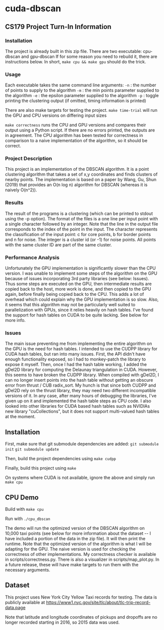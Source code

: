 # cuda-dbscan
## CS179 Project Turn-In Information
### Installation
The project is already built in this zip file. There are two executable: cpu-dbscan and gpu-dbscan
If for some reason you need to rebuild it, there are instructions below.
In short, `make cpu && make gpu` should do the trick.

### Usage
Each executable takes the same command line arguments:
`-n` : the number of points to supply to the algorithm
`-m` : the min points parameter supplied to the algorithm
`-e` : the epsilon parameter supplied to the algorithm
`-p` : toggle printing the clustering output (if omitted, timing information is printed)

There are also make targets for testing the project.
`make time-trial` will run the GPU and CPU versions on differing
input sizes

`make correctness` runs the CPU and GPU versions and compares their
output using a Python script. If there are no errors printed, the
outputs are in agreement. The CPU algorithm has been tested for correctness
in comparison to a naive implementation of the algorithm, so it should be correct.

### Project Description
This project is an implementation of the DBSCAN algorithm. It is a point
clustering algorithm that takes a set of x,y coordinates and finds clusters
of nearby points. The implementation is based on a paper by Wang, Gu, Shun (2019)
that provides an O(n log n) algorithm for DBSCAN (whereas it is naively O(n^2)).

### Results
The result of the programs is a clustering (which can be printed to stdout using the -p
option). The format of the files is a one line per input point with a
single character followed by an integer. Note that the line in the output file corresponds
to the index of the point in the input. The character represents the classification of the
input point: c for core points, b for border points and n for noise. The integer is a cluster
id (or -1) for noise points. All points with the same cluster ID are part of the same cluster.

### Performance Analysis
Unfortunately the GPU implementation is significantly slower than the CPU version.
I was unable to implement some steps of the algorithm on the GPU because of issues
incorporating 3rd party libraries (see below: Issues). Thus some steps are executed on
the GPU, then intermediate results are copied back to the host, more work is done,
and then copied to the GPU again, before finally being copied back to the CPU.
This adds a lot of overhead which could explain why the GPU implementation is so slow.
Also, it seems that this algorithm may not be particularly well suited to parallelization
with GPUs, since it relies heavily on hash tables. I've found the support for hash tables
on CUDA to be quite lacking. See below for more info. 

### Issues
The main issue preventing me from implementing the entire algorithm on the GPU is
the need for hash tables. I intended to use the CUDPP library for CUDA hash tables,
but ran into many issues. First, the API didn't have enough functionality exposed, so
I had to monkey-patch the library to expose it myself. Then, once I had the hash table working,
I added the gDel2D library for computing the Delaunay triangulation in CUDA. However, this
seems to have broken the CUDPP library. When compiled with gDel2D, I can no longer insert points
into the hash table without getting an obscure error from thrust / CUB radix_sort. My
hunch is that since both CUDPP and gDel2D rely on the thrust library, they may
need two different incompatible versions of it. In any case, after many hours of
debugging the libraries, I've given up on it and implemented the hash table steps
as CPU code. I also looked into other libraries for CUDA based hash tables such as
NVIDIAs new library "cuCollections", but it does not support multi-valued hash
tables at the moment. 


## Installation
First, make sure that git submodule dependencies are added:
`git submodule init`
`git submodule update`

Then, build the project dependencies using
`make cudpp`

Finally, build this project using
`make`

On systems where CUDA is not available, ignore the above and simply run
`make cpu`

## CPU Demo
Build with `make cpu`

Run with `./cpu_dbscan`

The demo will run the optimized version of the 
DBSCAN algorithm on 10,000 taxi points (see below for more information 
about the dataset -- I have included a portion of the data in the zip file).
It will then print the runtime. Note that the optimized version of the 
algorithm is what I will be adapting for the GPU. The naive version
is used for checking the correctness of other implementations. My 
correctness checker is available in scripts/correctness.py. There is also
a visualizer in scripts/map_plot.py. In a future release, these will have 
make targets to run them with the necessary arguments.

## Dataset
This project uses New York City Yellow Taxi records for testing.
The data is publicly available at https://www1.nyc.gov/site/tlc/about/tlc-trip-record-data.page

Note that latitude and longitude coordinates of pickups and dropoffs
are no longer recorded starting in 2016, so 2015 data was used.
